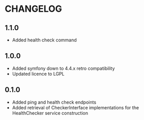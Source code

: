 CHANGELOG
=========

1.1.0
-----
* Added health check command

1.0.0
-----
* Added symfony down to 4.4.x retro compatibility
* Updated licence to LGPL

0.1.0
-----

* Added ping and health check endpoints
* Added retrieval of CheckerInterface implementations for the HealthChecker service construction